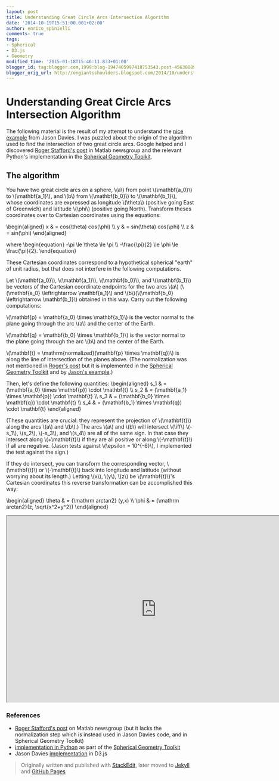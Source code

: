 ```yaml
---
layout: post
title: Understanding Great Circle Arcs Intersection Algorithm
date: '2014-10-19T15:51:00.001+02:00'
author: enrico_spinielli
comments: true
tags:
- Spherical
- D3.js
- Geometry
modified_time: '2015-01-18T15:46:11.833+01:00'
blogger_id: tag:blogger.com,1999:blog-1947405997418753543.post-4563888999264398405
blogger_orig_url: http://ongiantsshoulders.blogspot.com/2014/10/understanding-great-circle-arcs_57.html
---
```


# Understanding Great Circle Arcs Intersection Algorithm #
The following material is the result of my attempt to understand the [nice example][intersect] from Jason Davies.
I was puzzled about the origin of the algorithm used to find the intersection of two great circle arcs.
Google helped and I discovered [Roger Stafford's post][roger] in Matlab newsgroup and the relevant Python's implementation in the [Spherical Geometry Toolkit][geotoolkitintersect].
 

## The algorithm ##
You have two great circle arcs on a sphere, \\(a\\) from point \\(\mathbf{a_0}\\) to \\(\mathbf{a_1}\\), and \\(b\\) from \\(\mathbf{b_0}\\) to \\(\mathbf{b_1}\\), whose coordinates are expressed as longitude \\(\theta\\) (positive going East of Greenwich) and latitude \\(\phi\\) (positive going North).
Transform theses coordinates over to Cartesian coordinates using the equations:


\\begin{aligned}
x  & = cos(\theta) cos(\phi) \\\\
y  & = sin(\theta) cos(\phi) \\\\
z  & = sin(\phi)
\\end{aligned}


where
\\begin{equation} 
-\pi  \le  \theta  \le \pi \\\\
-\frac{\pi}{2} \le \phi \le \frac{\pi}{2}. 
\\end{equation}

These Cartesian coordinates correspond to a hypothetical spherical "earth" of unit radius, but that does not interfere in the following computations.

Let \\(\mathbf{a_0}\\), \\(\mathbf{a_1}\\), \\(\mathbf{b_0}\\), and \\(\mathbf{b_1}\\) be vectors of the Cartesian coordinate endpoints for the two arcs \\(a\\) (\\(\mathbf{a_0} \leftrightarrow \mathbf{a_1}\\) and \\(b\\)(\\(\mathbf{b_0} \leftrightarrow \mathbf{b_1}\\) obtained in this way. Carry out the following computations:

 \\(\mathbf{p} = \mathbf{a_0} \times \mathbf{a_1}\\) is the vector normal to the plane going through the arc \\(a\\) and the center of the Earth.

 \\(\mathbf{q} = \mathbf{b_0} \times \mathbf{b_1}\\)  is the vector normal to the plane going through the arc \\(b\\) and the center of the Earth.

\\(\mathbf{t} = \mathrm{normalized}(\mathbf{p} \times \mathbf{q})\\) is along the line of intersection of the planes above. (The normalization was not mentioned in [Roger's post][roger] but it is implemented in the [Spherical Geometry Toolkit][geotoolkitintersect] and by [Jason's example][intersect].)

Then, let's define the following quantities:
\\begin{aligned} 
 s_1 & =  (\mathbf{a_0} \times \mathbf{p})  \cdot \mathbf{t} \\\\
 s_2 & = (\mathbf{a_1} \times \mathbf{p}) \cdot \mathbf{t} \\\\
 s_3 & = (\mathbf{b_0} \times \mathbf{q}) \cdot \mathbf{t} \\\\
 s_4 & = (\mathbf{b_1} \times \mathbf{q}) \cdot \mathbf{t}
\\end{aligned} 

(These quantities are crucial: they represent the projection of \\(\mathbf{t}\\) along the arcs \\(a\\) and \\(b\\).)
 The arcs \\(a\\) and \\(b\\) will intersect \\(\iff\\) \\(-s_1\\), \\(s_2\\), \\(-s_3\\), and \\(s_4\\) are all of the same sign. In that case they intersect along \\(+\mathbf{t}\\) if they are all positive or along \\(-\mathbf{t}\\) if all are negative.
(Jason tests against \\(\epsilon = 10^{-6}\\), I implemented the test against the sign.)

If they do intersect, you can transform the corresponding vector, \\(\mathbf{t}\\) or \\(-\mathbf{t}\\) back into longitude and latitude (without worrying about its length.) Letting \\(x\\), \\(y\\), \\(z\\) be \\(\mathbf{t}\\)'s Cartesian coordinates this reverse transformation can be accomplished this way:

\\begin{aligned} 
\theta & = {\mathrm arctan2} (y,x) \\\\
\phi    & = {\mathrm arctan2}(z, \sqrt{x^2+y^2})
\\end{aligned} 

<iframe src="http://bl.ocks.org/espinielli/raw/00f6062b0324eac6f882/" marginwidth="0" marginheight="0" scrolling="no" width="800px" height="500px"></iframe>


### References ###
* [Roger Stafford's post][roger] on Matlab newsgroup  (but it lacks the normalization step which is instead used in Jason Davies code, and in Spherical Geometry Toolkit)
* [implementation in Python][geotoolkitintersect] as part of the [Spherical Geometry Toolkit][geotoolkit]
* Jason Davies [implementation][intersect] in D3.js


[roger]: http://www.mathworks.com/matlabcentral/newsreader/view_thread/276271 "Roger Stafford's on Matlab newsgroup"
[intersect]: http://www.jasondavies.com/maps/intersect/ "great circle arcs intersection"
[geotoolkitintersect]: http://ssb.stsci.edu/doc/stsci_python_x/stsci.sphere.doc/html/_modules/stsci/sphere/great_circle_arc.html "intersection"
[geotoolkit]: http://ssb.stsci.edu/doc/stsci_python_x/stsci.sphere.doc/html/ "spherical geometry toolkit"

> Originally written and published with [StackEdit](https://stackedit.io/), later moved to [Jekyll](http://jekyllrb.com/) and [GitHub Pages](https://pages.github.com/)
